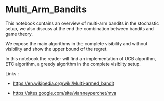 # Multi_Arm_Bandits

This notebook contains an overview of multi-arm bandits in the stochastic setup, we also discuss at the end the combination between bandits and game theory.

We expose the main algorithms in the complete visibility and without visibility and show the upper bound of the regret.

In this notebook the reader will find an implementation of UCB algorithm, ETC algorithm, a greedy algorithm in the complete visibilty setup.





Links :

- https://en.wikipedia.org/wiki/Multi-armed_bandit

- https://sites.google.com/site/vianneyperchet/mva
